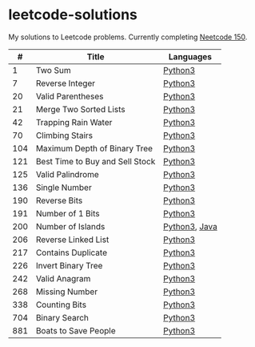 # leetcode-solutions
My solutions to Leetcode problems. Currently completing [Neetcode 150](https://neetcode.io/practice).

| #    | Title | Languages |
| -    | ----- | --------- |
|    1 | Two Sum                | [Python3](./neetcode-150/0001-two-sum/solution.py)                |
|    7 | Reverse Integer        | [Python3](./neetcode-150/0007-reverse-integer/solution.py)        |
|   20 | Valid Parentheses      | [Python3](./neetcode-150/0020-valid-parentheses/solution.py)      |
|   21 | Merge Two Sorted Lists | [Python3](./neetcode-150/0021-merge-two-sorted-lists/solution.py) |
|   42 | Trapping Rain Water    | [Python3](./neetcode-150/0042-trapping-rain-water/solution.py)    |
|   70 | Climbing Stairs        | [Python3](./neetcode-150/0070-climbing-stairs/solution.py)        |
|  104 | Maximum Depth of Binary Tree | [Python3](./neetcode-150/0104-maximum-depth-of-binary-tree/solution.py) |
|  121 | Best Time to Buy and Sell Stock | [Python3](./neetcode-150/0121-best-time-to-buy-and-sell-stock/solution.py) |
|  125 | Valid Palindrome       | [Python3](./neetcode-150/0125-valid-palindrome/solution.py)       |
|  136 | Single Number          | [Python3](./neetcode-150/0136-single-number/solution.py)          |
|  190 | Reverse Bits           | [Python3](./neetcode-150/0190-reverse-bits/solution.py)           |
|  191 | Number of 1 Bits       | [Python3](./neetcode-150/0191-number-of-1-bits/solution.py)       |
|  200 | Number of Islands      | [Python3](./neetcode-150/0200-number-of-islands/solution.py), [Java](./neetcode-150/0200-number-of-islands/Solution.java) |
|  206 | Reverse Linked List    | [Python3](./neetcode-150/0206-reverse-linked-list/solution.py)    |
|  217 | Contains Duplicate     | [Python3](./neetcode-150/0217-contains-duplicate/solution.py)     |
|  226 | Invert Binary Tree     | [Python3](./neetcode-150/0226-invert-binary-tree/solution.py)     |
|  242 | Valid Anagram          | [Python3](./neetcode-150/0242-valid-anagram/solution.py)          |
|  268 | Missing Number         | [Python3](./neetcode-150/0268-missing-number/solution.py)         |
|  338 | Counting Bits          | [Python3](./neetcode-150/0338-counting-bits/solution.py)          |
|  704 | Binary Search          | [Python3](./neetcode-150/0704-binary-search/solution.py)          |
|  881 | Boats to Save People   | [Python3](./neetcode-all/0881-boats-to-save-people/solution.py)   |

<!-- New row template
|      | | |
-->
